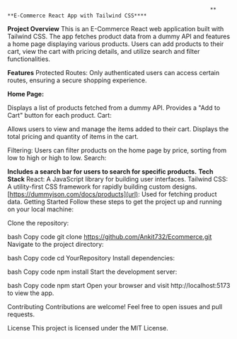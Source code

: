                                                                     **  **E-Commerce React App with Tailwind CSS****


**Project Overview**
This is an E-Commerce React web application built with Tailwind CSS. The app fetches product data from a dummy API and features a home page displaying various products. Users can add products to their cart, view the cart with pricing details, and utilize search and filter functionalities.

**Features**
Protected Routes: Only authenticated users can access certain routes, ensuring a secure shopping experience.

**Home Page:**

Displays a list of products fetched from a dummy API.
Provides a "Add to Cart" button for each product.
Cart:

Allows users to view and manage the items added to their cart.
Displays the total pricing and quantity of items in the cart.

Filtering: Users can filter products on the home page by price, sorting from low to high or high to low.
Search:

**Includes a search bar for users to search for specific products.**
**Tech Stack**
React: A JavaScript library for building user interfaces.
Tailwind CSS: A utility-first CSS framework for rapidly building custom designs.
[https://dummyjson.com/docs/products](url): Used for fetching product data.
Getting Started
Follow these steps to get the project up and running on your local machine:

Clone the repository:

bash
Copy code
git clone https://github.com/Ankit732/Ecommerce.git
Navigate to the project directory:

bash
Copy code
cd YourRepository
Install dependencies:

bash
Copy code
npm install
Start the development server:

bash
Copy code
npm start
Open your browser and visit http://localhost:5173 to view the app.

Contributing
Contributions are welcome! Feel free to open issues and pull requests.

License
This project is licensed under the MIT License.

